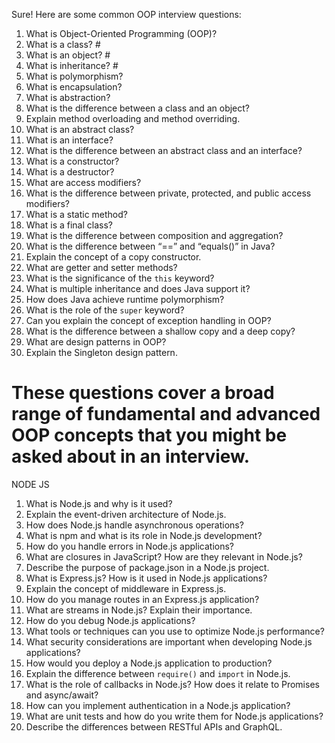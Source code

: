 Sure! Here are some common OOP interview questions:

1. What is Object-Oriented Programming (OOP)?
2. What is a class?   #
3. What is an object? #
4. What is inheritance?  #
5. What is polymorphism?
6. What is encapsulation?
7. What is abstraction?
8. What is the difference between a class and an object?
9. Explain method overloading and method overriding.
10. What is an abstract class?
11. What is an interface?
12. What is the difference between an abstract class and an interface?
13. What is a constructor?
14. What is a destructor?
15. What are access modifiers?
16. What is the difference between private, protected, and public access modifiers?
17. What is a static method?
18. What is a final class?
19. What is the difference between composition and aggregation?
20. What is the difference between “==” and “equals()” in Java?
21. Explain the concept of a copy constructor.
22. What are getter and setter methods?
23. What is the significance of the `this` keyword?
24. What is multiple inheritance and does Java support it?
25. How does Java achieve runtime polymorphism?
26. What is the role of the `super` keyword?
27. Can you explain the concept of exception handling in OOP?
28. What is the difference between a shallow copy and a deep copy?
29. What are design patterns in OOP?
30. Explain the Singleton design pattern.

These questions cover a broad range of fundamental and advanced OOP concepts that you might be asked about in an interview.
========================================



NODE JS


1. What is Node.js and why is it used?
2. Explain the event-driven architecture of Node.js.
3. How does Node.js handle asynchronous operations?
4. What is npm and what is its role in Node.js development?
5. How do you handle errors in Node.js applications?
6. What are closures in JavaScript? How are they relevant in Node.js?
7. Describe the purpose of package.json in a Node.js project.
8. What is Express.js? How is it used in Node.js applications?
9. Explain the concept of middleware in Express.js.
10. How do you manage routes in an Express.js application?
11. What are streams in Node.js? Explain their importance.
12. How do you debug Node.js applications?
13. What tools or techniques can you use to optimize Node.js performance?
14. What security considerations are important when developing Node.js applications?
15. How would you deploy a Node.js application to production?
16. Explain the difference between `require()` and `import` in Node.js.
17. What is the role of callbacks in Node.js? How does it relate to Promises and async/await?
18. How can you implement authentication in a Node.js application?
19. What are unit tests and how do you write them for Node.js applications?
20. Describe the differences between RESTful APIs and GraphQL.